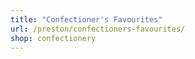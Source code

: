 ```yaml
---
title: "Confectioner's Favourites"
url: /preston/confectioners-favourites/
shop: confectionery
---
```


